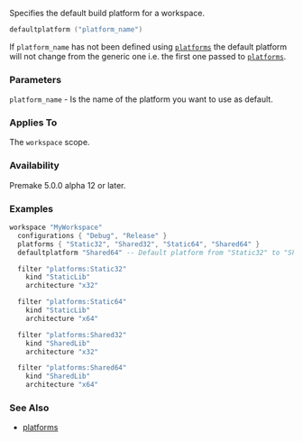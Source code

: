 Specifies the default build platform for a workspace.

```lua
defaultplatform ("platform_name")
```

If `platform_name` has not been defined using [`platforms`](platforms.md) the default platform will not change from the generic one i.e. the first one passed to [`platforms`](platforms.md).

### Parameters ###

`platform_name` - Is the name of the platform you want to use as default.

### Applies To ###

The `workspace` scope.

### Availability ###

Premake 5.0.0 alpha 12 or later.

### Examples ###

```lua
workspace "MyWorkspace"
  configurations { "Debug", "Release" }
  platforms { "Static32", "Shared32", "Static64", "Shared64" }
  defaultplatform "Shared64" -- Default platform from "Static32" to "Shared64"

  filter "platforms:Static32"
    kind "StaticLib"
    architecture "x32"

  filter "platforms:Static64"
    kind "StaticLib"
    architecture "x64"

  filter "platforms:Shared32"
    kind "SharedLib"
    architecture "x32"

  filter "platforms:Shared64"
    kind "SharedLib"
    architecture "x64"

```
### See Also ###

* [platforms](platforms.md)
